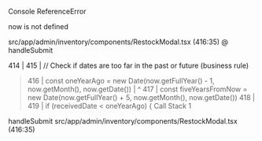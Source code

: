 Console ReferenceError


now is not defined

src/app/admin/inventory/components/RestockModal.tsx (416:35) @ handleSubmit


  414 |
  415 |       // Check if dates are too far in the past or future (business rule)
> 416 |       const oneYearAgo = new Date(now.getFullYear() - 1, now.getMonth(), now.getDate())
      |                                   ^
  417 |       const fiveYearsFromNow = new Date(now.getFullYear() + 5, now.getMonth(), now.getDate())
  418 |
  419 |       if (receivedDate < oneYearAgo) {
Call Stack
1

handleSubmit
src/app/admin/inventory/components/RestockModal.tsx (416:35)